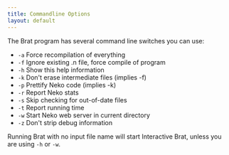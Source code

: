 ```yaml
---
title: Commandline Options
layout: default
---
```


The Brat program has several command line switches you can use:

+ `-a`    Force recompilation of everything
+ `-f`    Ignore existing .n file, force compile of program
+ `-h`    Show this help information
+ `-k`    Don't erase intermediate files (implies -f)
+ `-p`    Prettify Neko code (implies -k)
+ `-r`    Report Neko stats
+ `-s`    Skip checking for out-of-date files
+ `-t`    Report running time
+ `-w`    Start Neko web server in current directory
+ `-z`    Don't strip debug information

Running Brat with no input file name will start Interactive Brat, unless you are using `-h` or `-w`.
